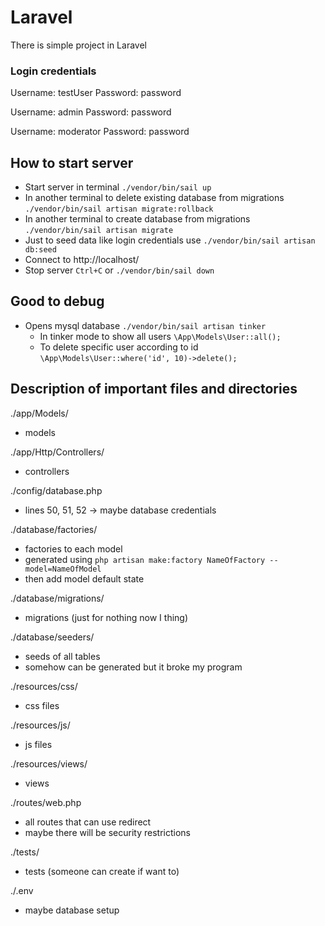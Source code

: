 # Laravel

There is simple project in Laravel

### Login credentials

Username: testUser
Password: password

Username: admin
Password: password

Username: moderator
Password: password

## How to start server

* Start server in terminal `./vendor/bin/sail up`
* In another terminal to delete existing database from migrations `./vendor/bin/sail artisan migrate:rollback`
* In another terminal to create database from migrations `./vendor/bin/sail artisan migrate`
* Just to seed data like login credentials use `./vendor/bin/sail artisan db:seed`
* Connect to http://localhost/
* Stop server `Ctrl+C` or `./vendor/bin/sail down`

## Good to debug

* Opens mysql database `./vendor/bin/sail artisan tinker`
    * In tinker mode to show all users `\App\Models\User::all();`
    * To delete specific user according to id `\App\Models\User::where('id', 10)->delete();`

## Description of important files and directories

./app/Models/
* models

./app/Http/Controllers/
* controllers

./config/database.php
* lines 50, 51, 52 -> maybe database credentials

./database/factories/
* factories to each model
* generated using `php artisan make:factory NameOfFactory --model=NameOfModel`
* then add model default state

./database/migrations/
* migrations (just for nothing now I thing)

./database/seeders/
* seeds of all tables
* somehow can be generated but it broke my program

./resources/css/
* css files

./resources/js/
* js files

./resources/views/
* views

./routes/web.php
* all routes that can use redirect
* maybe there will be security restrictions

./tests/
* tests (someone can create if want to)

./.env
* maybe database setup
